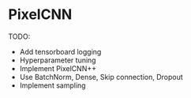 # PixelCNN

TODO:
- Add tensorboard logging
- Hyperparameter tuning
- Implement PixelCNN++
- Use BatchNorm, Dense, Skip connection, Dropout
- Implement sampling
